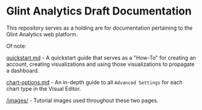 # Glint Analytics Draft Documentation

This repository serves as a holding are for documentation pertaining to the Glint Analytics web platform.

Of note:

[quickstart.md](/quickstart.md) - A quickstart guide that serves as a "How-To" for creating an account, creating visualizations and using those visualizations to propagate a dashboard.

[chart-options.md](/chart-options.md) - An in-depth guide to all `Advanced Settings` for each chart type in the Visual Editor.

[/images/](/images/) - Tutorial images used throughout these two pages.